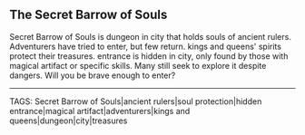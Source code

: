 ## The Secret Barrow of Souls

Secret Barrow of Souls is dungeon in city that holds souls of ancient rulers. Adventurers have tried to enter, but few return. kings and queens' spirits protect their treasures. entrance is hidden in city, only found by those with magical artifact or specific skills. Many still seek to explore it despite dangers. Will you be brave enough to enter?

---
TAGS: Secret Barrow of Souls|ancient rulers|soul protection|hidden entrance|magical artifact|adventurers|kings and queens|dungeon|city|treasures

